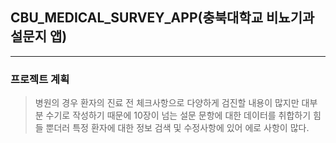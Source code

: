 ## CBU_MEDICAL_SURVEY_APP(충북대학교 비뇨기과 설문지 앱)
-----------------------------------------------------------------
### 프로젝트 계획
> 병원의 경우 환자의 진료 전 체크사항으로 다양하게 검진할 내용이 많지만
> 대부분 수기로 작성하기 때문에 10장이 넘는 설문 문항에 대한 데이터를
> 취합하기 힘들 뿐더러 특정 환자에 대한 정보 검색 및 수정사항에 있어 에로 사항이 많다.


